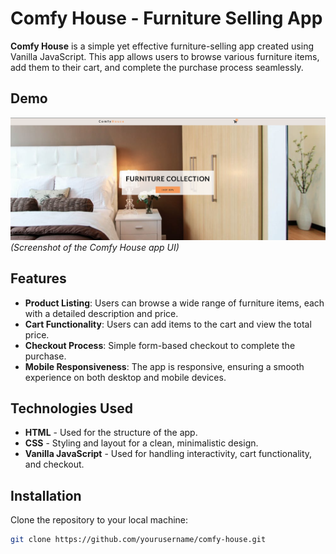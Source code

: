 # Comfy House - Furniture Selling App

**Comfy House** is a simple yet effective furniture-selling app created using Vanilla JavaScript. This app allows users to browse various furniture items, add them to their cart, and complete the purchase process seamlessly. 

## Demo
![Comfy House Demo](images/main.png)  
*(Screenshot of the Comfy House app UI)*

## Features
- **Product Listing**: Users can browse a wide range of furniture items, each with a detailed description and price.
- **Cart Functionality**: Users can add items to the cart and view the total price.
- **Checkout Process**: Simple form-based checkout to complete the purchase.
- **Mobile Responsiveness**: The app is responsive, ensuring a smooth experience on both desktop and mobile devices.

## Technologies Used
- **HTML** - Used for the structure of the app.
- **CSS** - Styling and layout for a clean, minimalistic design.
- **Vanilla JavaScript** - Used for handling interactivity, cart functionality, and checkout.

## Installation
Clone the repository to your local machine:
```bash
git clone https://github.com/yourusername/comfy-house.git
